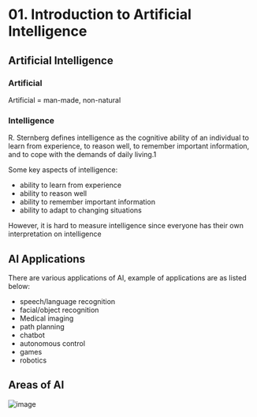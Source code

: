 # 01. Introduction to Artificial Intelligence

## Artificial Intelligence

### Artificial
Artificial = man-made, non-natural

### Intelligence
R. Sternberg defines intelligence as the cognitive ability of an individual to learn from experience, to reason well, to remember important information, and to cope with the demands of daily living.1

Some key aspects of intelligence:
- ability to learn from experience
- ability to reason well
- ability to remember important information
- ability to adapt to changing situations

However, it is hard to measure intelligence since everyone has their own interpretation on intelligence

## AI Applications
There are various applications of AI, example of applications are as listed below:
- speech/language recognition
- facial/object recognition
- Medical imaging
- path planning
- chatbot
- autonomous control
- games
- robotics

## Areas of AI

![image](https://github.com/user-attachments/assets/511f3e54-7153-401c-a2ac-ecbf2db1974a)
